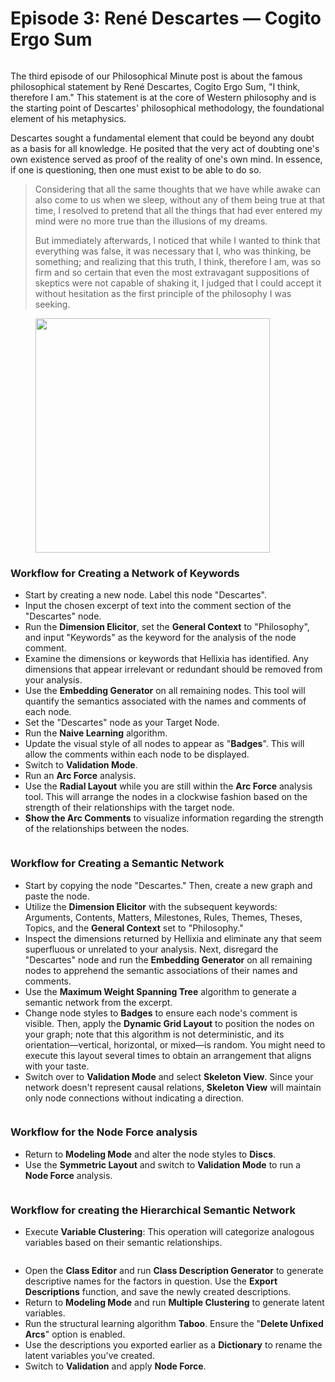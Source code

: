 # Episode 3: René Descartes — Cogito Ergo Sum

<figure><img src="https://res.cloudinary.com/dvr3obmlj/image/upload/v1690035689/PM3_Descartes._001_kvdypj.png" alt=""><figcaption></figcaption></figure>

The third episode of our Philosophical Minute post is about the famous philosophical statement by René Descartes, Cogito Ergo Sum, "I think, therefore I am." This statement is at the core of Western philosophy and is the starting point of Descartes' philosophical methodology, the foundational element of his metaphysics.

Descartes sought a fundamental element that could be beyond any doubt as a basis for all knowledge. He posited that the very act of doubting one's own existence served as proof of the reality of one's own mind. In essence, if one is questioning, then one must exist to be able to do so.

> Considering that all the same thoughts that we have while awake can also come to us when we sleep, without any of them being true at that time, I resolved to pretend that all the things that had ever entered my mind were no more true than the illusions of my dreams.
>
> But immediately afterwards, I noticed that while I wanted to think that everything was false, it was necessary that I, who was thinking, be something; and realizing that this truth, I think, therefore I am, was so firm and so certain that even the most extravagant suppositions of skeptics were not capable of shaking it, I judged that I could accept it without hesitation as the first principle of the philosophy I was seeking.

<figure><img src="https://res.cloudinary.com/dvr3obmlj/image/upload/v1690036484/Cogito_os3u8q.png" alt="" width="375"><figcaption></figcaption></figure>

### Workflow for Creating a Network of Keywords

* Start by creating a new node. Label this node "Descartes".
* Input the chosen excerpt of text into the comment section of the "Descartes" node.
* Run the **Dimension Elicitor**, set the **General Context** to "Philosophy", and input "Keywords" as the keyword for the analysis of the node comment.
* Examine the dimensions or keywords that Hellixia has identified. Any dimensions that appear irrelevant or redundant should be removed from your analysis.
* Use the **Embedding Generator** on all remaining nodes. This tool will quantify the semantics associated with the names and comments of each node.
* Set the "Descartes" node as your Target Node.&#x20;
* Run the **Naive Learning** algorithm.
* Update the visual style of all nodes to appear as "**Badges**". This will allow the comments within each node to be displayed.
* Switch to **Validation Mode**.
* Run an **Arc Force** analysis.
* Use the **Radial Layout** while you are still within the **Arc Force** analysis tool. This will arrange the nodes in a clockwise fashion based on the strength of their relationships with the target node.
* **Show the Arc Comments** to visualize information regarding the strength of the relationships between the nodes.

<div data-full-width="true">

<figure><img src="https://res.cloudinary.com/dvr3obmlj/image/upload/v1690384408/PM3-Descartes-KW_b5nirw.svg" alt=""><figcaption></figcaption></figure>

</div>

### Workflow for Creating a Semantic Network

* Start by copying the node "Descartes." Then, create a new graph and paste the node.&#x20;
* Utilize the **Dimension Elicitor** with the subsequent keywords: Arguments, Contents, Matters, Milestones, Rules, Themes, Theses, Topics, and the **General Context** set to "Philosophy."
* Inspect the dimensions returned by Hellixia and eliminate any that seem superfluous or unrelated to your analysis. Next, disregard the "Descartes" node and run the **Embedding Generator** on all remaining nodes to apprehend the semantic associations of their names and comments.
* Use the **Maximum Weight Spanning Tree** algorithm to generate a semantic network from the excerpt.&#x20;
* Change node styles to **Badges** to ensure each node's comment is visible. Then, apply the **Dynamic Grid Layout** to position the nodes on your graph; note that this algorithm is not deterministic, and its orientation—vertical, horizontal, or mixed—is random. You might need to execute this layout several times to obtain an arrangement that aligns with your taste.
* Switch over to **Validation Mode** and select **Skeleton View**. Since your network doesn't represent causal relations, **Skeleton View** will maintain only node connections without indicating a direction.

<div data-full-width="true">

<figure><img src="https://res.cloudinary.com/dvr3obmlj/image/upload/v1690384408/PM3-Descartes-SN_qlqt7o.svg" alt=""><figcaption></figcaption></figure>

</div>

### Workflow for the Node Force analysis

* Return to **Modeling Mode** and alter the node styles to **Discs**.&#x20;
* Use the **Symmetric Layout** and switch to **Validation Mode** to run a **Node Force** analysis.

<figure><img src="https://res.cloudinary.com/dvr3obmlj/image/upload/v1690384409/PM3-Descartes-NF_iz5czh.svg" alt=""><figcaption></figcaption></figure>

### Workflow for creating the Hierarchical Semantic Network

* Execute **Variable Clustering**: This operation will categorize analogous variables based on their semantic relationships.

<figure><img src="https://res.cloudinary.com/dvr3obmlj/image/upload/v1690384408/PM3-Descartes-VC_lyco4s.svg" alt=""><figcaption></figcaption></figure>

* Open the **Class Editor** and run **Class Description Generator** to generate descriptive names for the factors in question. Use the **Export Descriptions** function, and save the newly created descriptions.
* Return to **Modeling Mode** and run **Multiple Clustering** to generate latent variables.&#x20;
* Run the structural learning algorithm **Taboo**. Ensure the "**Delete Unfixed Arcs**" option is enabled.
* Use the descriptions you exported earlier as a **Dictionary** to rename the latent variables you've created.
* Switch to **Validation** and apply **Node Force**.

<figure><img src="https://res.cloudinary.com/dvr3obmlj/image/upload/v1690384409/PM3-Descartes-HSN_frllap.svg" alt=""><figcaption></figcaption></figure>
